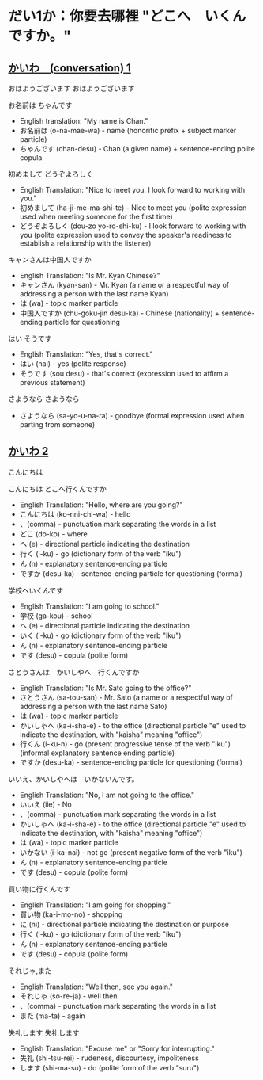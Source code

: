 # だい1か：你要去哪裡 "どこへ　いくんですか。"

## [**かいわ　(conversation) 1**](https://youtu.be/7H1meOG52YY?t=12)

おはようございます  おはようございます

お名前は ちゃんです

- English translation: "My name is Chan."
- お名前は (o-na-mae-wa) - name (honorific prefix + subject marker particle)
- ちゃんです (chan-desu) - Chan (a given name) + sentence-ending polite copula

初めまして どうぞよろしく

- English Translation: "Nice to meet you. I look forward to working with you."
- 初めまして (ha-ji-me-ma-shi-te) - Nice to meet you (polite expression used when meeting someone for the first time)
- どうぞよろしく (dou-zo yo-ro-shi-ku) - I look forward to working with you (polite expression used to convey the speaker's readiness to establish a relationship with the listener)

キャンさんは中国人ですか

- English Translation: "Is Mr. Kyan Chinese?"
- キャンさん (kyan-san) - Mr. Kyan (a name or a respectful way of addressing a person with the last name Kyan)
- は (wa) - topic marker particle
- 中国人ですか (chu-goku-jin desu-ka) - Chinese (nationality) + sentence-ending particle for questioning


はい そうです

- English Translation: "Yes, that's correct."
- はい (hai) - yes (polite response)
- そうです (sou desu) - that's correct (expression used to affirm a previous statement)

さようなら さようなら

- さようなら (sa-yo-u-na-ra) - goodbye (formal expression used when parting from someone)

## [**かいわ 2**](https://youtu.be/7H1meOG52YY?t=33)

こんにちは

こんにちは どこへ行くんですか

- English Translation: "Hello, where are you going?"
- こんにちは (ko-nni-chi-wa) - hello
- 、(comma) - punctuation mark separating the words in a list
- どこ (do-ko) - where
- へ (e) - directional particle indicating the destination
- 行く (i-ku) - go (dictionary form of the verb "iku")
- ん (n) - explanatory sentence-ending particle
- ですか (desu-ka) - sentence-ending particle for questioning (formal)

学校へいくんです

- English Translation: "I am going to school."
- 学校 (ga-kou) - school
- へ (e) - directional particle indicating the destination
- いく (i-ku) - go (dictionary form of the verb "iku")
- ん (n) - explanatory sentence-ending particle
- です (desu) - copula (polite form)

さとうさんは　かいしやへ　行くんですか

- English Translation: "Is Mr. Sato going to the office?"
- さとうさん (sa-tou-san) - Mr. Sato (a name or a respectful way of addressing a person with the last name Sato)
- は (wa) - topic marker particle
- かいしゃへ (ka-i-sha-e) - to the office (directional particle "e" used to indicate the destination, with "kaisha" meaning "office")
- 行くん (i-ku-n) - go (present progressive tense of the verb "iku") (informal explanatory sentence ending particle)
- ですか (desu-ka) - sentence-ending particle for questioning (formal)


いいえ、かいしやへは　いかないんです。

- English Translation: "No, I am not going to the office."
- いいえ (iie) - No
- 、(comma) - punctuation mark separating the words in a list
- かいしゃへ (ka-i-sha-e) - to the office (directional particle "e" used to indicate the destination, with "kaisha" meaning "office")
- は (wa) - topic marker particle
- いかない (i-ka-nai) - not go (present negative form of the verb "iku")
- ん (n) - explanatory sentence-ending particle
- です (desu) - copula (polite form)


買い物に行くんです

- English Translation: "I am going for shopping."
- 買い物 (ka-i-mo-no) - shopping
- に (ni) - directional particle indicating the destination or purpose
- 行く (i-ku) - go (dictionary form of the verb "iku")
- ん (n) - explanatory sentence-ending particle
- です (desu) - copula (polite form)

それじゃ,また

- English Translation: "Well then, see you again."
- それじゃ (so-re-ja) - well then
- 、(comma) - punctuation mark separating the words in a list
- また (ma-ta) - again

失礼します 失礼します

- English Translation: "Excuse me" or "Sorry for interrupting."
- 失礼 (shi-tsu-rei) - rudeness, discourtesy, impoliteness
- します (shi-ma-su) - do (polite form of the verb "suru")
